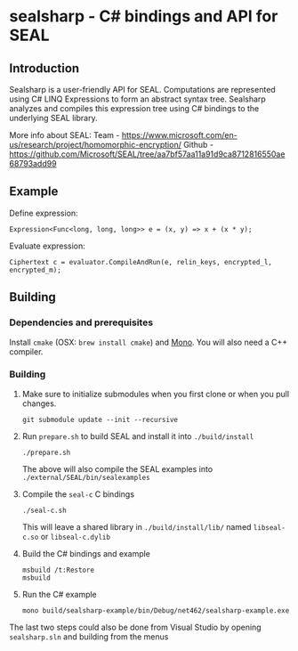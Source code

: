 
# sealsharp - C# bindings and API for SEAL

## Introduction

Sealsharp is a user-friendly API for SEAL. Computations are represented using C# LINQ Expressions to form an abstract syntax tree. Sealsharp analyzes and compiles this expression tree using C# bindings to the underlying SEAL library.

More info about SEAL:
Team -  https://www.microsoft.com/en-us/research/project/homomorphic-encryption/
Github - https://github.com/Microsoft/SEAL/tree/aa7bf57aa11a91d9ca8712816550ae68793add99

## Example

Define expression:

    Expression<Func<long, long, long>> e = (x, y) => x + (x * y);

Evaluate expression:

    Ciphertext c = evaluator.CompileAndRun(e, relin_keys, encrypted_l, encrypted_m);

## Building

### Dependencies and prerequisites

Install `cmake` (OSX: `brew install cmake`) and
[Mono](https://www.mono-project.com/downloads).  You will also need a C++
compiler.

### Building

1. Make sure to initialize submodules when you first clone or when you pull changes.

       git submodule update --init --recursive

2. Run `prepare.sh` to build SEAL and install it into `./build/install`

       ./prepare.sh

   The above will also compile the SEAL examples into `./external/SEAL/bin/sealexamples`

3. Compile the `seal-c` C bindings

       ./seal-c.sh

   This will leave a shared library in `./build/install/lib/` named `libseal-c.so` or `libseal-c.dylib`

4. Build the C# bindings and example

       msbuild /t:Restore
	   msbuild

5. Run the C# example

       mono build/sealsharp-example/bin/Debug/net462/sealsharp-example.exe

The last two steps could also be done from Visual Studio by opening `sealsharp.sln` and building from the menus

